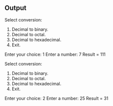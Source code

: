 ## Output
Select conversion:

1. Decimal to binary. 
2. Decimal to octal. 
3. Decimal to hexadecimal. 
4. Exit.

Enter your choice: 1
Enter a number: 7
Result = 111

Select conversion:

1. Decimal to binary. 
2. Decimal to octal. 
3. Decimal to hexadecimal. 
4. Exit.

Enter your choice: 2
Enter a number: 25
Result = 31

